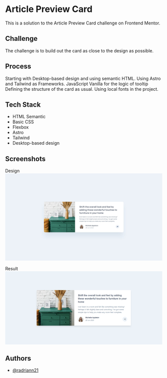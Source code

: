 # Article Preview Card

This is a solution to the Article Preview Card challenge on Frontend Mentor.

## Challenge

The challenge is to build out the card as close to the design as possible.

## Process

Starting with Desktop-based design and using semantic HTML. 
Using Astro and Tailwind as Frameworks.
JavaScript Vanilla for the logic of tooltip
Defining the structure of the card as usual.
Using local fonts in the project.

## Tech Stack

- HTML Semantic
- Basic CSS
- Flexbox
- Astro
- Tailwind
- Desktop-based design

## Screenshots
Design 
![App Screenshot](/design/desktop-design.jpg)

Result
![App Screenshot](/screenshots/screenshot.png)


## Authors

- [@radriann21](https://www.github.com/radriann21)
